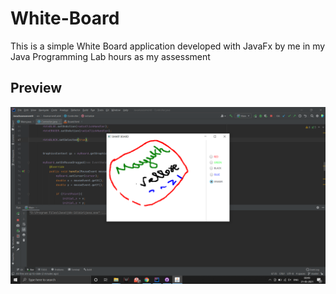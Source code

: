 # White-Board
This is a simple White Board application developed with JavaFx by me in my Java Programming Lab hours as my assessment<br>
## Preview
![Preview](https://github.com/ronymayukh/White-Board/blob/master/Preview.png?raw=true)
